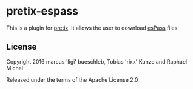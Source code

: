 # pretix-espass

This is a plugin for [pretix](https://github.com/pretix/pretix). It allows the user to download [esPass](http://espass.it) files.

## License

Copyright 2016 marcus 'ligi' bueschleb, Tobias 'rixx' Kunze and Raphael Michel

Released under the terms of the Apache License 2.0
